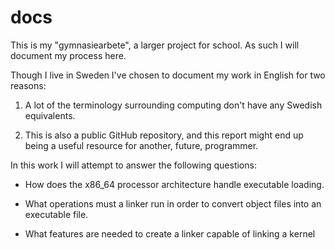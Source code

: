 # docs

This is my "gymnasiearbete", a larger project for school. As such I will document my process here.

Though I live in Sweden I've chosen to document my work in English for two reasons:

1. A lot of the terminology surrounding computing don't have any Swedish equivalents.

2. This is also a public GitHub repository, and this report might end up being a useful resource for another, future, programmer.

In this work I will attempt to answer the following questions:

* How does the x86_64 processor architecture handle executable loading.

* What operations must a linker run in order to convert object files into an executable file.

* What features are needed to create a linker capable of linking a kernel
